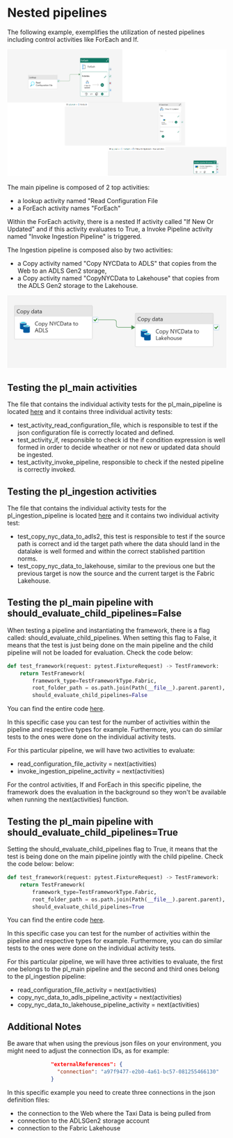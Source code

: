 # Nested pipelines

The following example, exemplifies the utilization of nested pipelines including control activities like ForEach and If.

![Nested Pipelines](pl_main_pipeline.png)

The main pipeline is composed of 2 top activities:

- a lookup activity named "Read Configuration File
- a ForEach activity names "ForEach"

Within the ForEach activity, there is a nested If activity called "If New Or Updated" and if this activity evaluates to True, a Invoke Pipeline activity named "Invoke Ingestion Pipeline" is triggered.

The Ingestion pipeline is composed also by two activities:

- a Copy activity named "Copy NYCData to ADLS" that copies from the Web to an ADLS Gen2 storage,
- a Copy activity named "CopyNYCData to Lakehouse" that copies from the ADLS Gen2 storage to the Lakehouse.

![Ingestion Pipeline](pl_ingestion_pipeline.png)

## Testing the pl_main activities

The file that contains the individual activity tests for the pl_main_pipeline is located [here](./fabric/tests/test_pl_main_activity.py) and it contains three individual activity tests:

- test_activity_read_configuration_file, which is responsible to test if the json configuration file is correctly located and defined.
- test_activity_if, responsible to check id the if condition expression is well formed in order to decide wheather or not new or updated data should be ingested.
- test_activity_invoke_pipeline, responsible to check if the nested pipeline is correctly invoked.

## Testing the pl_ingestion activities

The file that contains the individual activity tests for the pl_ingestion_pipeline is located [here](./fabric/tests/test_pl_ingestion_activity.py) and it contains two individual activity test:

- test_copy_nyc_data_to_adls2, this test is responsible to test if the source path is correct and id the target path where the data should land in the datalake is well formed and within the correct stablished partition norms.
- test_copy_nyc_data_to_lakehouse, similar to the previous one but the previous target is now the source and the current target is the Fabric Lakehouse.

## Testing the pl_main pipeline with should_evaluate_child_pipelines=False

When testing a pipeline and instantiating the framework, there is a flag called: should_evaluate_child_pipelines. When setting this flag to False, it means that the test is just being done on the main pipeline and the child pipeline will not be loaded for evaluation. Check the code below:

```python
def test_framework(request: pytest.FixtureRequest) -> TestFramework:
    return TestFramework(
        framework_type=TestFrameworkType.Fabric,
        root_folder_path = os.path.join(Path(__file__).parent.parent),
        should_evaluate_child_pipelines=False
```

You can find the entire code  [here](./fabric/tests/test_pl_main_pipeline_child_flag_false.py).

In this specific case you can test for the number of activities within the pipeline and respective types for example. Furthermore, you can do similar tests to the ones were done on the individual activity tests.

For this particular pipeline, we will have two activities to evaluate:

- read_configuration_file_activity = next(activities)
- invoke_ingestion_pipeline_activity =  next(activities)

For the control activities, If and ForEach in this specific pipeline, the framework does the evaluation in the background so they won't be available when running the next(activities) function.

## Testing the pl_main pipeline with should_evaluate_child_pipelines=True

Setting the should_evaluate_child_pipelines flag to True, it means that the test is being done on the main pipeline jointly with the child pipeline. Check the code below:
below:

```python
def test_framework(request: pytest.FixtureRequest) -> TestFramework:
    return TestFramework(
        framework_type=TestFrameworkType.Fabric,
        root_folder_path = os.path.join(Path(__file__).parent.parent),
        should_evaluate_child_pipelines=True
```

You can find the entire code  [here](./fabric/tests/test_pl_main_pipeline_child_flag_true.py).

In this specific case you can test for the number of activities within the pipeline and respective types for example. Furthermore, you can do similar tests to the ones were done on the individual activity tests.

For this particular pipeline, we will have three activities to evaluate, the first one belongs to the pl_main pipeline and the second and third ones belong to the pl_ingestion pipeline:

- read_configuration_file_activity = next(activities)
- copy_nyc_data_to_adls_pipeline_activity =  next(activities)
- copy_nyc_data_to_lakehouse_pipeline_activity =  next(activities)

## Additional Notes

Be aware that when using the previous json files on your environment, you might need to adjust the connection IDs, as for example:

```json
              "externalReferences": {
                "connection": "a97f9477-e2b0-4a61-bc57-081255466130"
              }
```

In this specific example you need to create three connections in the json definition files:

- the connection to the Web where the Taxi Data is being pulled from
- connection to the ADLSGen2 storage account
- connection to the Fabric Lakehouse
